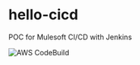 # hello-cicd
POC for Mulesoft CI/CD with Jenkins

![AWS CodeBuild](https://codebuild.us-west-2.amazonaws.com/badges?uuid=eyJlbmNyeXB0ZWREYXRhIjoicEV1NmxYeFFjU1NXVlBqTUx5RmdwVGVOM2xObERsQjEvYTN5a1J2anZSbjZOUjNSZnhIUGNDN1Nlb3NvUGVmVk9ycnVJZWNMNlpSQmloN093VGFvU2lZPSIsIml2UGFyYW1ldGVyU3BlYyI6IlpySUVmVC9wRHk0cnQ0eXciLCJtYXRlcmlhbFNldFNlcmlhbCI6MX0%3D&branch=main)


